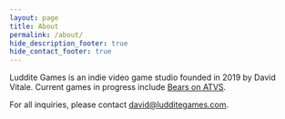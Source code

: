 ```yaml
---
layout: page
title: About
permalink: /about/
hide_description_footer: true
hide_contact_footer: true
---
```


Luddite Games is an indie video game studio founded in 2019 by David Vitale. Current games in progress include [Bears on ATVS](/bears-on-atvs).

For all inquiries, please contact [david@ludditegames.com](mailto:david@ludditegames.com).
